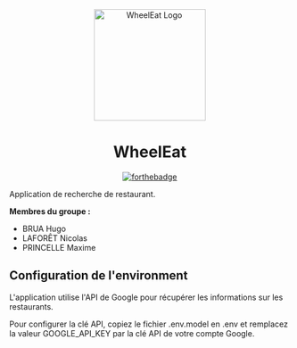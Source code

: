 <div align="center">
  <img src="https://git.unistra.fr/uploads/-/system/project/avatar/24876/Icon-512.png" alt="WheelEat Logo" width="200px" />

# WheelEat

[![forthebadge](https://forthebadge.com/images/badges/powered-by-black-magic.svg)](https://forthebadge.com)

</div>

Application de recherche de restaurant.

**Membres du groupe :**

* BRUA Hugo
* LAFORÊT Nicolas
* PRINCELLE Maxime

## Configuration de l'environment

L'application utilise l'API de Google pour récupérer les informations sur les restaurants.

Pour configurer la clé API, copiez le fichier .env.model en .env et remplacez la valeur GOOGLE_API_KEY par la clé API de votre compte Google.
